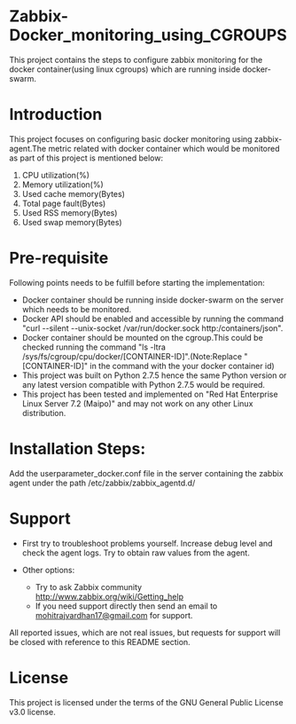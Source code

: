 # Zabbix-Docker_monitoring_using_CGROUPS
This project contains the steps to configure zabbix monitoring for the docker container(using linux cgroups) which are running inside docker-swarm.

# Introduction
This project focuses on configuring basic docker monitoring using zabbix-agent.The metric related with docker container which would be monitored as part of this project is mentioned below:
1. CPU utilization(%)
2. Memory utilization(%)
3. Used cache memory(Bytes)
4. Total page fault(Bytes)
5. Used RSS memory(Bytes)
6. Used swap memory(Bytes)

# Pre-requisite
Following points needs to be fulfill before starting the implementation:
- Docker container should be running inside docker-swarm on the server which needs to be monitored.
- Docker API should be enabled and accessible by running the command "curl --silent --unix-socket /var/run/docker.sock http:/containers/json".
- Docker container should be mounted on the cgroup.This could be checked running the command "ls -ltra /sys/fs/cgroup/cpu/docker/[CONTAINER-ID]".(Note:Replace "[CONTAINER-ID]" in the command with the your docker container id)
- This project was built on Python 2.7.5 hence the same Python version or any latest version compatible with Python 2.7.5 would be required.
- This project has been tested and implemented on "Red Hat Enterprise Linux Server 7.2 (Maipo)" and may not work on any other Linux distribution.

# Installation Steps:

Add the userparameter_docker.conf file in the server containing the zabbix agent under the path /etc/zabbix/zabbix_agentd.d/

# Support
 - First try to troubleshoot problems yourself. Increase debug level and check the agent logs. Try to obtain raw values from the agent.

 - Other options:
    - Try to ask Zabbix community http://www.zabbix.org/wiki/Getting_help
    - If you need support directly then send an email to mohitrajvardhan17@gmail.com for support.

All reported issues, which are not real issues, but requests for support will be closed with reference to this README section.

# License

This project is licensed under the terms of the GNU General Public License v3.0 license.
